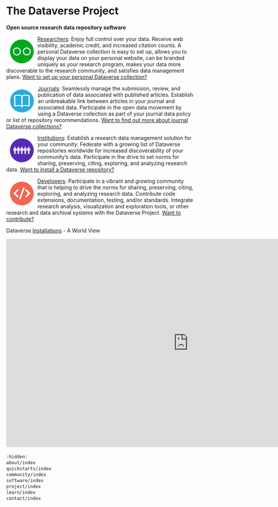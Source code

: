 # The Dataverse Project

**Open source research data repository software** 

<a href="/quickstarts/researchers"><img src="_static/_images/researchers.png" align="left" style="margin: 10px;"></a> [Researchers](quickstarts/researchers/index): Enjoy full control over your data. Receive web visibility, academic credit, and increased citation counts. A personal Dataverse collection is easy to set up, allows you to display your data on your personal website, can be branded uniquely as your research program, makes your data more discoverable to the research community, and satisfies data management plans. [Want to set up your personal Dataverse collection?](quickstarts/researchers/index)

<a href="/quickstarts/journals"><img src="_static/_images/journals.png" align="left" style="margin: 10px;"></a> [Journals](quickstarts/journals/index): Seamlessly manage the submission, review, and publication of data associated with published articles. Establish an unbreakable link between articles in your journal and associated data. Participate in the open data movement by using a Dataverse collection as part of your journal data policy or list of repository recommendations. [Want to find out more about journal Dataverse collections?](quickstarts/journals/index)

<a href="/quickstarts/institutions"><img src="_static/_images/institutions.png" align="left" style="margin: 10px;"></a> [Institutions](quickstarts/institutions/index): Establish a research data management solution for your community. Federate with a growing list of Dataverse repositories worldwide for increased discoverability of your community’s data. Participate in the drive to set norms for sharing, preserving, citing, exploring, and analyzing research data. [Want to install a Dataverse repository?](quickstarts/institutions/index)

<a href="/quickstarts/developers"><img src="_static/_images/developers.png" align="left" style="margin: 10px;"></a> [Developers](quickstarts/developers/index): Participate in a vibrant and growing community that is helping to drive the norms for sharing, preserving, citing, exploring, and analyzing research data. Contribute code extensions, documentation, testing, and/or standards. Integrate research analysis, visualization and exploration tools, or other research and data archival systems with the Dataverse Project. [Want to contribute?](quickstarts/developers/index)

Dataverse [Installations](community/installations/index) - A World View

<iframe src="https://iqss.github.io/dataverse-installations/map.html" width="980" height="560" frameborder="0" scrolling="no" style="overflow:hidden;"></iframe>

```{toctree}
:hidden:
about/index
quickstarts/index
community/index
software/index
project/index
learn/index
contact/index
```
